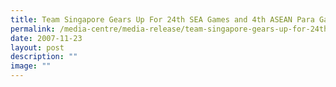 ```yaml
---
title: Team Singapore Gears Up For 24th SEA Games and 4th ASEAN Para Games
permalink: /media-centre/media-release/team-singapore-gears-up-for-24th-sea-games-and-4th-asean-para-games/
date: 2007-11-23
layout: post
description: ""
image: ""
---
```

